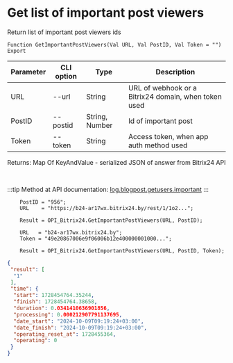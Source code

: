 ﻿---
sidebar_position: 4
---

# Get list of important post viewers
 Return list of important post viewers ids



`Function GetImportantPostViewers(Val URL, Val PostID, Val Token = "") Export`

  | Parameter | CLI option | Type | Description |
  |-|-|-|-|
  | URL | --url | String | URL of webhook or a Bitrix24 domain, when token used |
  | PostID | --postid | String, Number | Id of important post |
  | Token | --token | String | Access token, when app auth method used |

  
  Returns:  Map Of KeyAndValue - serialized JSON of answer from Bitrix24 API

<br/>

:::tip
Method at API documentation: [log.blogpost.getusers.important](https://dev.1c-bitrix.ru/rest_help/log/log_blogpost_getusers_important.php)
:::
<br/>


```bsl title="Code example"
    PostID = "956";
    URL    = "https://b24-ar17wx.bitrix24.by/rest/1/1o2...";

    Result = OPI_Bitrix24.GetImportantPostViewers(URL, PostID);

    URL   = "b24-ar17wx.bitrix24.by";
    Token = "49e20867006e9f06006b12e400000001000...";

    Result = OPI_Bitrix24.GetImportantPostViewers(URL, PostID, Token);
```
 



```json title="Result"
{
 "result": [
  "1"
 ],
 "time": {
  "start": 1728454764.35244,
  "finish": 1728454764.38658,
  "duration": 0.0341410636901856,
  "processing": 0.000212907791137695,
  "date_start": "2024-10-09T09:19:24+03:00",
  "date_finish": "2024-10-09T09:19:24+03:00",
  "operating_reset_at": 1728455364,
  "operating": 0
 }
}
```
